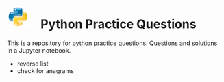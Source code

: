 <img align='left' src='Images/python.png' alt='python logo' width='50'><h1>
&emsp;Python Practice Questions</h1>

This is a repository for python practice questions. Questions and solutions in a Jupyter notebook.  

* reverse list
* check for anagrams